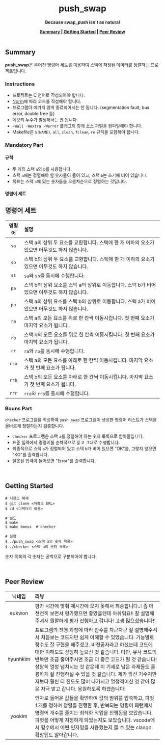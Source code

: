 <h1 align="center">push_swap</h1>

<p align="center"><strong>Because swap_push isn’t as natural</strong></p>

<div align="center">
  <strong>
    <a href="#summary">Summary</a> |
    <a href="#getting-started">Getting Started</a> |
    <a href="#peer-review">Peer Review</a>
  </strong>
</div>

<br>

## Summary

**push_swap**은 주어진 명령어 세트를 이용하여 스택에 저장된 데이터를 정렬하는 프로젝트입니다.

### Instructions

- 프로젝트는 C 언어로 작성되어야 합니다.
- [Norm](https://github.com/42School/norminette/blob/master/pdf/ko.norm.pdf)에 따라 코드를 작성해야 합니다.
- 프로그램이 예기치 않게 종료되어서는 안 됩니다. (segmentation fault, bus error, double free 등)
- 메모리 누수가 발생해서는 안 됩니다.
- `-Wall -Wextra -Werror` 플래그와 함께 소스 파일을 컴파일해야 합니다.
- Makefile은 `$(NAME)`, `all`, `clean`, `fclean`, `re` 규칙을 포함해야 합니다.

### Mandatory Part

#### 규칙

- 두 개의 스택 `a`와 `b`를 사용합니다.
- 스택 `a`에는 정렬해야 할 숫자들이 들어 있고, 스택 `b`는 초기에 비어 있습니다.
- 목표는 스택 `a`에 있는 숫자들을 오름차순으로 정렬하는 것입니다.

#### 명령어 세트

## 명령어 세트

| 명령어 | 설명                                                                                          |
| :----: | :-------------------------------------------------------------------------------------------- |
|  `sa`  | 스택 a의 상위 두 요소를 교환합니다. 스택에 한 개 이하의 요소가 있으면 아무것도 하지 않습니다. |
|  `sb`  | 스택 b의 상위 두 요소를 교환합니다. 스택에 한 개 이하의 요소가 있으면 아무것도 하지 않습니다. |
|  `ss`  | `sa`와 `sb`를 동시에 수행합니다.                                                              |
|  `pa`  | 스택 b의 상위 요소를 스택 a의 상위로 이동합니다. 스택 b가 비어있으면 아무것도 하지 않습니다.  |
|  `pb`  | 스택 a의 상위 요소를 스택 b의 상위로 이동합니다. 스택 a가 비어있으면 아무것도 하지 않습니다.  |
|  `ra`  | 스택 a의 모든 요소를 위로 한 칸씩 이동시킵니다. 첫 번째 요소가 마지막 요소가 됩니다.          |
|  `rb`  | 스택 b의 모든 요소를 위로 한 칸씩 이동시킵니다. 첫 번째 요소가 마지막 요소가 됩니다.          |
|  `rr`  | `ra`와 `rb`를 동시에 수행합니다.                                                              |
| `rra`  | 스택 a의 모든 요소를 아래로 한 칸씩 이동시킵니다. 마지막 요소가 첫 번째 요소가 됩니다.        |
| `rrb`  | 스택 b의 모든 요소를 아래로 한 칸씩 이동시킵니다. 마지막 요소가 첫 번째 요소가 됩니다.        |
| `rrr`  | `rra`와 `rrb`를 동시에 수행합니다.                                                            |

### Bouns Part

`checker` 프로그램을 작성하여 `push_swap` 프로그램이 생성한 명령어 리스트가 스택을 올바르게 정렬하는지 검증합니다.

- `checker` 프로그램은 스택 `a`를 정렬해야 하는 숫자 목록으로 받아들입니다.
- 표준 입력에서 명령어를 순차적으로 읽고 그대로 수행합니다.
- 최종적으로 스택 `a`가 정렬되어 있고 스택 `b`가 비어 있으면 "OK"를, 그렇지 않으면 "KO"를 출력합니다.
- 잘못된 입력이 들어오면 "Error"를 출력합니다.

<br>

## Getting Started

```shell
# 저장소 복제
$ git clone <저장소 URL>
$ cd <디렉터리 이름>

# 빌드
$ make
$ make bonus  # checker

# 실행
$ ./push_swap <스택 a의 숫자 목록>
$ ./checker <스택 a의 숫자 목록>
```

숫자 목록의 각 숫자는 공백으로 구분되어야 합니다.

<br>

## Peer Review

|  닉네임  | 리뷰                                                                                                                                                                                                                                                                                                                                                                                                                                                                                                                     |
| :------: | :----------------------------------------------------------------------------------------------------------------------------------------------------------------------------------------------------------------------------------------------------------------------------------------------------------------------------------------------------------------------------------------------------------------------------------------------------------------------------------------------------------------------- |
|  eukwon  | 평가 시간에 맞춰 제시간에 오지 못해서 죄송합니다..! 좀 더 천천히 보면서 평가했으면 좋았을텐데 아쉬워요!! 잘 설명해주셔서 원할하게 평가 진행하고 갑니다! 고생 많으셨습니다!!                                                                                                                                                                                                                                                                                                                                              |
| hyunhkim | 프로그램의 진행 과정에 따라 함수를 차근차근 잘 설명해주셔서 처음보는 코드지만 쉽게 이해할 수 있었습니다. 기능별로 함수도 잘 구현을 해주셨고, 비전공자라고 하셨는데 코드에 대한 이해도도 상당히 높으신 것 같습니다. 다만, 유사 코드의 반복만 조금 줄여주시면 조금 더 좋은 코드가 될 것 같습니다! 상당히 열정 넘치시는 것 같은데 이 기세로 남은 과제들도 훌륭하게 잘 진행하실 수 있을 것 같습니다. 제가 앞선 기수지만 저보다 훨씬 더 진도도 많이 나가시고 열정적이신 것 같아 많은 자극 받고 갑니다. 응원하도록 하겠습니다! |
|  yookim  | 인자로 들어온 값들을 확인하여 값의 범위를 압축하고, 피벗 1개를 정하여 정렬을 진행한 후, 반복되는 명령어 패턴에서 명령어 개수를 줄이는 최적화 작업을 진행됨을 보았습니다. 피벗을 어떻게 지정하게 되었는지도 보았습니다. vscode에서 함수에서 어떤 인자명을 사용했는지 볼 수 있는 clangd 확장팁도 알아갑니다.                                                                                                                                                                                                               |
